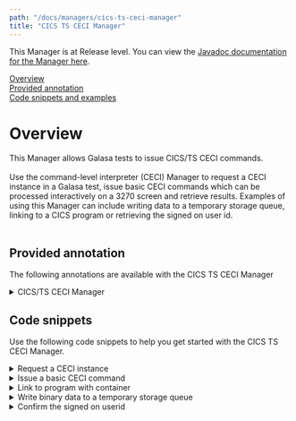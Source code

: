 ```yaml
---
path: "/docs/managers/cics-ts-ceci-manager"
title: "CICS TS CECI Manager"
---
```


This Manager is at Release level. You can view the <a href="https://javadoc.galasa.dev/dev/galasa/cicsts/package-summary.html" target="_blank" rel="noopener noreferrer">Javadoc documentation for the Manager here</a>.<br>

[Overview](#overview)<br>
[Provided annotation](#annotations)<br>
[Code snippets and examples](#codesnippets)<br>


# <a name="overview"></a>Overview
This Manager allows Galasa tests to issue CICS/TS CECI commands.<br><br> Use the command-level interpreter (CECI) Manager to request a CECI instance in a Galasa test,  issue basic CECI commands  which can be processed interactively on a 3270 screen and  retrieve results. Examples of using this Manager can include writing data to a temporary storage  queue, linking to a CICS program or retrieving the signed on user id. <br><br> 


## <a name="annotations"></a>Provided annotation

The following annotations are available with the CICS TS CECI Manager
<details>
<summary>CICS/TS CECI Manager</summary>

| Annotation: | CICS/TS CECI Manager |
| --------------------------------------- | :------------------------------------- |
| Name: | @CECI |
| Description: | The <code>@CECI</code> annotation will request the CICS/TS CECI Manager to provide a CECI instance. |
| Syntax: | @CECI<br> public ICECI ceci;<br> |
| Notes: | Requests to the <code>ICECI</code> Manager interface requires an ITerminal object which is logged on to CICS and is at  the CECI initial screen.<br><br> If mixed case is required, the terminal should be presented with no upper case translate status. For example, the test could first issue <code>CEOT TRANIDONLY</code> to the ITerminal before invoking ICECI methods. |

</details>



## <a name="codesnippets"></a>Code snippets

Use the following code snippets to help you get started with the CICS TS CECI Manager.
 
<details><summary>Request a CECI instance</summary>

The following snippet shows the code that is required to request a CECI instance in a Galasa test:

```
@CECI
public ICECI ceci;
```

The code creates a CICS/TS CECI instance. The CECI instance will also require a 3270 terminal instance:

```
@ZosImage(imageTag="A")
public IZosImage zosImageA;

@Zos3270Terminal(imageTag="A")
public ITerminal ceciTerminal;
```
The 3270 terminal is associated with the zOS Image allocated in the *zosImageA* field.


</details>

<details><summary>Issue a basic CECI command</summary>

The following snippet shows the code required to issue the a basic CECI command. In this case, the test will write a message to the operator console:

```
String ceciCommand = "EXEC CICS WRITE OPERATOR TEXT('About to execute Galasa Test...')";
ICECIResponse resp = ceciTerminal.issueCommand(terminal, ceciCommand);
if (!resp.isNormal() {
    ...
}
```
</details>


<details><summary>Link to program with container</summary>

Create a CONTAINER on a CHANNEL, EXEC CICS LINK to a PROGRAM with the CHANNEL and get the returned CONTAINER data.

Create the input CONATINER called "MY-CONTAINER-IN" on CHANNEL "MY-CHANNEL" with the data "My_Contaier_Data". The CONTAINER will default to TEXT with no code page conversion:

```
ICECIResponse resp = ceci.putContainer(ceciTerminal, "MY-CHANNEL", "MY-CONTAINER-IN", "My_Contaier_Data", null, null, null);
if (!resp.isNormal()) {
    ...
}
```
Link to PROGRAM "MYPROG" with the CHANNEL "MY-CHANNEL":

```
eib = ceci.linkProgramWithChannel(ceciTerminal, "MYPROG", "MY-CHANNEL", null, null, false);
if (!resp.isNormal()) {
    ...
}
```
Get the content of the CONTAINER "MY-CONTAINER-OUT" from CHANNEL "MY-CHANNEL" into the CECI variable "&DATAOUT" and retrieve the variable data into a String:

```
eib = ceci.getContainer(ceciTerminal, "MY-CHANNEL", "MY-CONTAINER-OUT", "&DATAOUT", null, null);
if (!resp.isNormal()) {
    ...
}
String dataOut = ceci.retrieveVariableText(ceciTerminal, "&DATAOUT");
```
</details>

<details><summary>Write binary data to a temporary storage queue</summary>

Use the following code to write binary data to TS QUEUE 

Create a binary CECI variable:

```
char[] data = {0x0C7, 0x081, 0x093, 0x081, 0x0A2, 0x081, 0x040, 0x0C4, 0x081, 0x0A3, 0x081};
ceci.defineVariableBinary(ceciTerminal, "&BINDATA", data);
```
Write the binary variable to a TS QUEUE called "MYQUEUE": 

```
String command = "WRITEQ TS QUEUE('MYQUEUE') FROM(&BINDATA)";
ICECIResponse resp = ceci.issueCommand(ceciTerminal, command);
if (!resp.isNormal()) {
    ...
}

```

The "MYQUEUE" now contains the following data:

```
Galasa Data
```
</details>

<details><summary>Confirm the signed on userid</summary> 

Use the following code to issue the CICS ASSIGN API and retrieve the signed on userid from the response: 


```
String command = "ASSIGN";
ICECIResponse resp = ceci.issueCommand(ceciTerminal, command);
String userid = resp.getResponseOutputValues().get("USERID").getTextValue();

```

Alternatively, issue ASSIGN and assign the userid value to a variable:

```
String command = "ASSIGN USERID(&USERID)";
ICECIResponse resp = ceci.issueCommand(ceciTerminal, command);
String userid = ceci.retrieveVariableText("&USERID");

```
</details>

